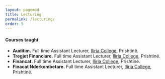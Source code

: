 ```yaml
---
layout: pagemod
title: Lecturing
permalink: /lecturing/
order: 5
---
```


<!--Teaching courses-->

#### Courses taught

- **Auditim.** Full time Assistant Lecturer, [Iliria College](http://www.uiliria.org/ui/), Prishtinë.
- **Tregjet Financiare.** Full time Assistant Lecturer, [Iliria College](http://www.uiliria.org/ui/), Prishtinë.
- **Financat.** Full time Assistant Lecturer, [Iliria College](http://www.uiliria.org/ui/), Prishtinë.
- **Finacat Nderkombetare.** Full time Assistant Lecturer, [Iliria College](http://www.uiliria.org/ui/), Prishtinë.
    

